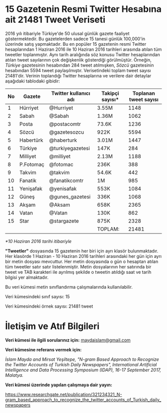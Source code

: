 # 15 Gazetenin Resmi Twitter Hesabına ait 21481 Tweet Veriseti

2016 yılı itibariyle Türkiye'de 50 ulusal günlük gazete faaliyet göstermektedir. Bu gazetelerden sadece 15 tanesi günlük 100,000'in üzerinde satış yapmaktadır. Bu en popüler 15 gazetenin resmi Twitter hesaplarından 1 Haziran 2016 ile 10 Haziran 2016 tarihleri arasında atılan tüm tweetler toplanmıştır. Aynı tarih aralığında söz konusu Twitter hesaplarından atılan tweet sayılarının çok değişkenlik gösterdiği görülmüştür. Örneğin, _Türkiye_ gazetesinin hesabından 284 tweet atılmışken, _Sözcü_ gazetesinin hesabından 5594 tweet paylaşılmıştır. Verisetindeki toplam tweet sayısı 21481'dir. Verinin toplandığı Twitter hesaplarına ve verilere dair detaylar aşağıdaki tablodaki gibidir:

|**No**|**Gazete**|**Twitter kullanıcı adı**|**Takipçi sayısı***|**Toplanan tweet sayısı**|
|---|---|---|---|---|
|1  |  Hürriyet             |  @Hurriyet        | 3.55M              | 1148              |
|2   | Sabah               |  @Sabah      |  1.36M              |   1062             |
|3   | Posta                   | @postacomtr     |  73.6K               | 1236                |
|4   | Sözcü                 | @gazetesozcu     |  922K              |  5594              |
|5   | Habertürk            | @haberturk           | 3.01M            |  1447           |
|6   | Türkiye              |  @turkiyegazetesi          | 147K              |   284            |
|7   | Milliyet              |  @milliyet  | 2.13M              |  1188             |
|8   | P.Fotomaç   | @fotomac       |  236K          |  388          |
|9   | Takvim              | @takvim          | 54.6K              |  442             |
|10   |Fanatik                 | @fanatikcomtr       | 1M             |  985            |
|11   | Yenişafak                 |   @yenisafak        | 553K                 | 1084                 |
|12   |Güneş   | @gunes_gazetesi     | 336K               | 1068               |
|13   | Akşam                     | @Aksam   | 658K                     | 2365                     |
|14   | Vatan               |  @Vatan    |130K                | 862               |
|15   | Star                |  @stargazete         | 875K                | 2328                |
|   |   |   | TOPLAM:  |  21481 |

_*10 Haziran 2016 tarihi itibariyle_

**"Tweetler"** dosyasında 15 gazetenin her biri için ayrı klasör bulunmaktadır. Her klasörde 1 Haziran - 10 Haziran 2016 tarihleri arasındaki her gün için ayrı bir metin dosyası mevcuttur. Her metin dosyasında o gün o hesaptan atılan tüm tweetler satır satır listelenmiştir. Metin dosyalarının her satırında bir tweet ve TAB karakteri ile ayrılmış şekilde o tweetin atıldığı saat ve tarih bilgisi yer almaktadır.

Bu veri kümesi metin sınıflandırma çalışmalarında kullanılabilir.

Veri kümesindeki sınıf sayısı: 15

Veri kümesindeki örnek sayısı: 21481 tweet

# İletişim ve Atıf Bilgileri

**Veri kümesi ile ilgili sorularınız için:** maydaislam@gmail.com 

**Veri kümesine referans vermek için:**

*İslam Mayda and Mirsat Yeşiltepe, "N-gram Based Approach to Recognize the Twitter Accounts of Turkish Daily Newspapers", International Artificial Intelligence and Data Processing Symposium (IDAP), 16-17 September 2017, Malatya.*

**Veri kümesi üzerinde yapılan çalışmaya dair yayın:**

https://www.researchgate.net/publication/321234321_N-gram_based_approach_to_recognize_the_twitter_accounts_of_Turkish_daily_newspapers

